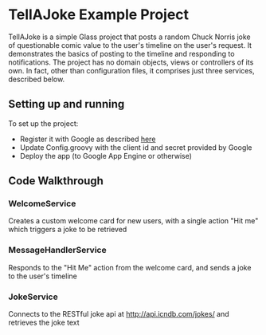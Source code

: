 TellAJoke Example Project
=========

TellAJoke is a simple Glass project that posts a random Chuck Norris joke of questionable comic value to the user's timeline on the user's request. It demonstrates the basics of posting to the timeline and responding to notifications. The project has no domain objects, views or controllers of its own. In fact, other than configuration files, it comprises just three services, described below.

## Setting up and running

To set up the project:

  - Register it with Google as described [here](https://developers.google.com/glass/quickstart/java)
  - Update Config.groovy with the client id and secret provided by Google
  - Deploy the app (to Google App Engine or otherwise)
  
## Code Walkthrough

### WelcomeService

Creates a custom welcome card for new users, with a single action "Hit me" which triggers a joke to be retrieved

### MessageHandlerService

Responds to the "Hit Me" action from the welcome card, and sends a joke to the user's timeline

### JokeService

Connects to the RESTful joke api at http://api.icndb.com/jokes/ and retrieves the joke text